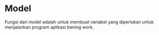 # Model

Fungsi dari model adalah untuk membuat variabel yang diperlukan untuk menjalankan program aplikasi bening work. 